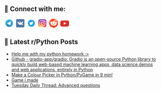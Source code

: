 ## 🔎 Connect with me:
[<img src="https://github.com/bullbesh/bullbesh/blob/main/images/Telegram.png" width="32" height="32" />](https://t.me/bullbesh)
[<img src="https://github.com/bullbesh/bullbesh/blob/main/images/VK.png" width="32" height="32" />](https://vk.com/bullbesh)
[<img src="https://github.com/bullbesh/bullbesh/blob/main/images/Twitter.png" width="32" height="32" />](https://twitter.com/bullbesh1)
[<img src="https://github.com/bullbesh/bullbesh/blob/main/images/Instagram.png" width="32" height="32" />](https://www.instagram.com/bullbesh)
[<img src="https://github.com/bullbesh/bullbesh/blob/main/images/Reddit.png" width="32" height="32" />](https://www.reddit.com/user/bullbesh)
[<img src="https://github.com/bullbesh/bullbesh/blob/main/images/YouTube.png" width="32" height="32" />](https://www.youtube.com/channel/UCtfjRs6uzgq5mfm8S06WTcg)

## 📕 Latest r/Python Posts
<!-- BLOG-POST-LIST:START -->
- [Help me with my python homework :&gt;](https://www.reddit.com/r/Python/comments/xcy521/help_me_with_my_python_homework/)
- [Github - gradio-app/gradio: Gradio is an open-source Python library to quickly build web-based machine learning apps, data science demos and web applications, entirely in Python](https://www.reddit.com/r/Python/comments/xcvihi/github_gradioappgradio_gradio_is_an_opensource/)
- [Make a Colour Picker in Python/PyGame in 9 min!](https://www.reddit.com/r/Python/comments/xculzx/make_a_colour_picker_in_pythonpygame_in_9_min/)
- [Game i made](https://www.reddit.com/r/Python/comments/xcsf5x/game_i_made/)
- [Tuesday Daily Thread: Advanced questions](https://www.reddit.com/r/Python/comments/xcsa6v/tuesday_daily_thread_advanced_questions/)
<!-- BLOG-POST-LIST:END -->
